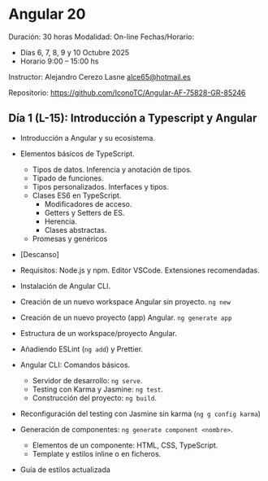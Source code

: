 # Angular 20

Duración: 30 horas
Modalidad: On-line
Fechas/Horario:

- Días 6, 7, 8, 9 y 10 Octubre 2025
- Horario 9:00 – 15:00 hs

Instructor: Alejandro Cerezo Lasne <alce65@hotmail.es>

Repositorio: https://github.com/IconoTC/Angular-AF-75828-GR-85246

## Día 1 (L-15): Introducción a Typescript y Angular

- Introducción a Angular y su ecosistema.
- Elementos básicos de TypeScript.

  - Tipos de datos. Inferencia y anotación de tipos.
  - Tipado de funciones.
  - Tipos personalizados. Interfaces y tipos.
  - Clases ES6 en TypeScript.
    - Modificadores de acceso.
    - Getters y Setters de ES.
    - Herencia.
    - Clases abstractas.
  - Promesas y genéricos

- [Descanso]

- Requisitos: Node.js y npm. Editor VSCode. Extensiones recomendadas.
- Instalación de Angular CLI.
- Creación de un nuevo workspace Angular sin proyecto. `ng new`
- Creación de un nuevo proyecto (app) Angular. `ng generate app`
- Estructura de un workspace/proyecto Angular.
- Añadiendo ESLint (`ng add`) y Prettier.
- Angular CLI: Comandos básicos.
  - Servidor de desarrollo: `ng serve`.
  - Testing con Karma y Jasmine: `ng test`.
  - Construcción del proyecto: `ng build`.
- Reconfiguración del testing con Jasmine sin karma (`ng g config karma`)
- Generación de componentes: `ng generate component <nombre>`.
  - Elementos de un componente: HTML, CSS, TypeScript.
  - Template y estilos inline o en ficheros.
- Guía de estilos actualizada

<!-- ## Día 2 (M-16): Componentes y Rutas

- Componentes: estado. Zone v. Zoneless
- Estado en los componentes con ZoneJS.
  - Componente Counter. Estado y eventos.
  - Detección del cambio: Zone v. Zoneless
  - Signals y estado
  - Zoneless y asincronía: uso de Signals
- Scaffolding. Core y Features
  - Componentes (pages): Home, Tasks, About.
- Rutas básicas. `app.routes.ts`
  - Array de rutas.
  - Array de opciones de menu
  - RouterOutlet en AppComponent.
  - Navegación. Componente menu. @for
  - SPA: RouterLink y RouterLinkActive
- Rutas Lazy. Default import en las páginas
- Componentes.
  - Componente Counter. Condicionales @If. [class]
  - Componente Greeting. Input de usuario: data binding. [(ngModel)]
  - Componente Layout. Proyección de contenido
    - Componente Header.
    - Componente Footer.
- Pipes. Location "es"
- Testing de componentes
  - Configuración de Karma y Jasmine.
  - Coverage istambul
  - Creación de pruebas unitarias para componentes. -->

<!-- ## Día 3 (X-17). Comunicaciones y Arquitectura de componentes. Formularios TD

- Testing de componentes (continuación)
  - Pruebas unitarias para componentes con eventos y data binding.
- Debugging
- Comunicación entre componentes
  - Input. Decoradores @Input. función input(). Drilling del título
  - Output. Decorador @Output. EventEmitter. Función output(). Eventos del contador
  - Agrupando contadores.
  - Contadores. Eventos con valor
  - Testing de componentes con comunicación.
- Arquitectura de componentes
  - Componentes de presentación vs contenedores.
  - Componentes inteligentes vs tontos.
- Ejemplo: ToDo List
  - Entidad ToDo. Modelo y mock de datos.
  - Componente Tasks. Lógica del estado
  - Componente TodoItem. Input y Output (Eventos)
  - Componente TodoCreate. Output (Eventos). Forms Template Driven (TD) -->

<!-- ## Día 4 (J-18). Servicios. Providers e injectors. Formularios DD

- Forms TD (review)
- Introducción a los servicios en Angular.
- Servicios y Providers. DI (Dependency Injection)
  - Provider root v. provider en un componente
- Servicios y patrón Repository
  - Servicio InMemoryTaskRepository. Mock de datos.
  - Uso de promesas y observables (RxJs)
  - Testing de servicios.
  - Uso en los componentes. Inyección de dependencias.
  - Repositorio y lógica de negocio (estado).
- Formularios reactivos (DD)
  - FormGroup, FormControl, FormBuilder
  - Validaciones síncronas y asíncronas.
  - Testing de formularios reactivos. -->

<!--  ## Día 5 (V-30). Servicios HTTP

  - Repositorio y lógica de negocio (estado). Estrategias
  - Estrategia no optimista 1 repositorio / 2 estado
- Formularios reactivos (review). Mensajes de validación
- Introducción a los servicios HTTP en Angular.ç
- Servicio fake basado en JSONServer.
  - Prueba con Postman
- Servicio HttpClientModule. Observables (RxJs).
  - Creación de un ApiRepositoryService.
  - Configuración del servicio HTTP: provider
  - Uso desde la feature Tasks.
- Servicios stateful: patrón Flux
  - Estado con RxJS: Subjects
  - Clonado de ToDo como ToDo-Flux
  - Uso del estado desde los componentes ToDo...
  - Uso desde cualquier parte de la aplicación.
  - Signals y estado
-->
